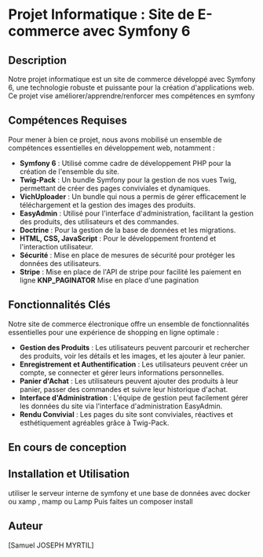 # Projet Informatique : Site de E-commerce avec Symfony 6

## Description

Notre projet informatique est un site de commerce développé avec Symfony 6, une technologie robuste et puissante pour la création d'applications web. Ce projet vise améliorer/apprendre/renforcer mes compétences en symfony
## Compétences Requises

Pour mener à bien ce projet, nous avons mobilisé un ensemble de compétences essentielles en développement web, notamment :

- **Symfony 6** : Utilisé comme cadre de développement PHP pour la création de l'ensemble du site.
- **Twig-Pack** : Un bundle Symfony pour la gestion de nos vues Twig, permettant de créer des pages conviviales et dynamiques.
- **VichUploader** : Un bundle qui nous a permis de gérer efficacement le téléchargement et la gestion des images des produits.
- **EasyAdmin** : Utilisé pour l'interface d'administration, facilitant la gestion des produits, des utilisateurs et des commandes.
- **Doctrine** : Pour la gestion de la base de données et les migrations.
- **HTML, CSS, JavaScript** : Pour le développement frontend et l'interaction utilisateur.
- **Sécurité** : Mise en place de mesures de sécurité pour protéger les données des utilisateurs.
- **Stripe** : Mise en place de l'API de stripe pour facilité les paiement en ligne
  **KNP_PAGINATOR** Mise en place d'une pagination 

## Fonctionnalités Clés

Notre site de commerce électronique offre un ensemble de fonctionnalités essentielles pour une expérience de shopping en ligne optimale :

- **Gestion des Produits** : Les utilisateurs peuvent parcourir et rechercher des produits, voir les détails et les images, et les ajouter à leur panier.
- **Enregistrement et Authentification** : Les utilisateurs peuvent créer un compte, se connecter et gérer leurs informations personnelles.
- **Panier d'Achat** : Les utilisateurs peuvent ajouter des produits à leur panier, passer des commandes et suivre leur historique d'achat.
- **Interface d'Administration** : L'équipe de gestion peut facilement gérer les données du site via l'interface d'administration EasyAdmin.
- **Rendu Convivial** : Les pages du site sont conviviales, réactives et esthétiquement agréables grâce à Twig-Pack.

## En cours de conception
## Installation et Utilisation

utiliser le serveur interne de symfony et une base de données avec docker ou xamp , mamp ou Lamp
Puis faites un composer install
## Auteur

[Samuel JOSEPH MYRTIL]


